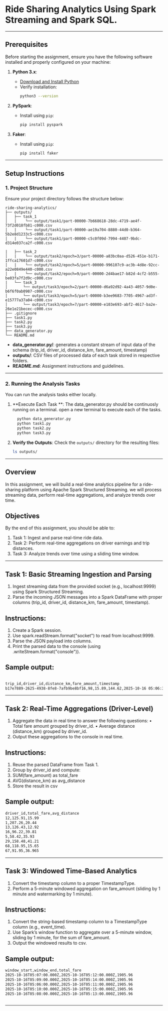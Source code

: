 # Ride Sharing Analytics Using Spark Streaming and Spark SQL.
---
## **Prerequisites**
Before starting the assignment, ensure you have the following software installed and properly configured on your machine:
1. **Python 3.x**:
   - [Download and Install Python](https://www.python.org/downloads/)
   - Verify installation:
     ```bash
     python3 --version
     ```

2. **PySpark**:
   - Install using `pip`:
     ```bash
     pip install pyspark
     ```

3. **Faker**:
   - Install using `pip`:
     ```bash
     pip install faker
     ```

---

## **Setup Instructions**

### **1. Project Structure**

Ensure your project directory follows the structure below:

```
ride-sharing-analytics/
├── outputs/
│   ├── task_1
│   |    └── output/task1/part-00000-7b668618-28dc-4719-ae4f-73f2d018fb81-c000.csv
│   |    └── output/task1/part-00000-ae19a704-8880-44d0-b364-5b2e8d1233c5-c000.csv
│   |    └── output/task1/part-00000-c5c0f09d-7994-4407-9bdc-d314e037ca2f-c000.csv

|   ├── task_2
│   |    └── output/task2/epoch=3/part-00000-a83bc0aa-d526-451e-b171-1ffca17601d7-c000.csv
│   |    └── output/task2/epoch=5/part-00000-996107c9-ac3b-4d8e-92cc-a22e0849e440-c000.csv
│   |    └── output/task2/epoch=9/part-00000-2d4bae17-b82d-4cf2-b555-be03fa7f2d9c-c000.csv
|   └── task_3
│       └── output/task3/epoch=2/part-00000-d6a92d92-4a43-4057-9d0e-b6f6f0ab0987-c000.csv
│       └── output/task3/epoch=5/part-00000-b3ee9683-7705-4967-ad3f-e15777a37a04-c000.csv
│       └── output/task3/epoch=7/part-00000-e103e693-abf2-4617-ba2e-26e1e21becec-c000.csv
├── .gitignore
├── task1.py
├── task2.py
├── task3.py
├── data_generator.py
└── README.md
```

- **data_generator.py/**: generates a constant stream of input data of the schema (trip_id, driver_id, distance_km, fare_amount, timestamp)  
- **outputs/**: CSV files of processed data of each task stored in respective folders.
- **README.md**: Assignment instructions and guidelines.
  
---

### **2. Running the Analysis Tasks**

You can run the analysis tasks either locally.

1. **Execute Each Task **: The data_generator.py should be continuosly running on a terminal. open a new terminal to execute each of the tasks.
   ```bash
     python data_generator.py
     python task1.py
     python task2.py
     python task3.py
   ```

2. **Verify the Outputs**:
   Check the `outputs/` directory for the resulting files:
   ```bash
   ls outputs/
   ```

---

## **Overview**

In this assignment, we will build a real-time analytics pipeline for a ride-sharing platform using Apache Spark Structured Streaming. we will process streaming data, perform real-time aggregations, and analyze trends over time.

## **Objectives**

By the end of this assignment, you should be able to:

1. Task 1: Ingest and parse real-time ride data.
2. Task 2: Perform real-time aggregations on driver earnings and trip distances.
3. Task 3: Analyze trends over time using a sliding time window.

---

## **Task 1: Basic Streaming Ingestion and Parsing**

1. Ingest streaming data from the provided socket (e.g., localhost:9999) using Spark Structured Streaming.
2. Parse the incoming JSON messages into a Spark DataFrame with proper columns (trip_id, driver_id, distance_km, fare_amount, timestamp).

## **Instructions:**
1. Create a Spark session.
2. Use spark.readStream.format("socket") to read from localhost:9999.
3. Parse the JSON payload into columns.
4. Print the parsed data to the console (using .writeStream.format("console")).

## **Sample output:**
  ```bash
    
trip_id,driver_id,distance_km,fare_amount,timestamp
b17e7889-2625-4938-8fe8-7afb9be8bf16,98,15.89,144.62,2025-10-16 05:06:37
  ```
---

## **Task 2: Real-Time Aggregations (Driver-Level)**

1. Aggregate the data in real time to answer the following questions:
  • Total fare amount grouped by driver_id.
  • Average distance (distance_km) grouped by driver_id.
2. Output these aggregations to the console in real time.

## **Instructions:**
1. Reuse the parsed DataFrame from Task 1.
2. Group by driver_id and compute:
3. SUM(fare_amount) as total_fare
4. AVG(distance_km) as avg_distance
5. Store the result in csv

## **Sample output:**
```bash
driver_id,total_fare,avg_distance
12,125.91,15.99
1,207.26,20.44
13,126.43,12.92
16,96.22,39.81
5,58.42,35.93
29,158.48,41.21
68,118.95,15.65
67,91.95,36.965

 ```
---

## **Task 3: Windowed Time-Based Analytics**

1. Convert the timestamp column to a proper TimestampType.
2. Perform a 5-minute windowed aggregation on fare_amount (sliding by 1 minute and watermarking by 1 minute).

## **Instructions:**

1. Convert the string-based timestamp column to a TimestampType column (e.g., event_time).
2. Use Spark’s window function to aggregate over a 5-minute window, sliding by 1 minute, for the sum of fare_amount.
3. Output the windowed results to csv.

## **Sample output:**
```bash
window_start,window_end,total_fare
2025-10-16T05:07:00.000Z,2025-10-16T05:12:00.000Z,1905.96
2025-10-16T05:09:00.000Z,2025-10-16T05:14:00.000Z,1905.96
2025-10-16T05:06:00.000Z,2025-10-16T05:11:00.000Z,1905.96
2025-10-16T05:10:00.000Z,2025-10-16T05:15:00.000Z,1905.96
2025-10-16T05:08:00.000Z,2025-10-16T05:13:00.000Z,1905.96
    
 ```

---


